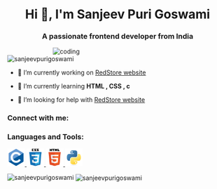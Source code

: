 
<h1 align="center">Hi 👋, I'm Sanjeev Puri Goswami</h1>
<h3 align="center">A passionate frontend developer from India</h3>

<img align="right" alt="coding" width="400" src="https://www.google.com/url?sa=i&url=https%3A%2F%2Fgithub.com%2Frudrabarad%2FGifs&psig=AOvVaw30HQ6Gxkw0wYCiP9Iv_AlZ&ust=1697131705737000&source=images&cd=vfe&opi=89978449&ved=0CA8QjRxqFwoTCLj-irfC7oEDFQAAAAAdAAAAABAD">

<p align="left"> <img src="https://komarev.com/ghpvc/?username=sanjeevpurigoswami&label=Profile%20views&color=0e75b6&style=flat" alt="sanjeevpurigoswami" /> </p>

- 🔭 I’m currently working on [RedStore website](https://github.com/sanjeevpurigoswami/RedStore.git)

- 🌱 I’m currently learning **HTML , CSS , c**

- 🤝 I’m looking for help with [RedStore website](https://github.com/sanjeevpurigoswami/RedStore.git)

<h3 align="left">Connect with me:</h3>
<p align="left">
</p>

<h3 align="left">Languages and Tools:</h3>
<p align="left"> <a href="https://www.cprogramming.com/" target="_blank" rel="noreferrer"> <img src="https://raw.githubusercontent.com/devicons/devicon/master/icons/c/c-original.svg" alt="c" width="40" height="40"/> </a> <a href="https://www.w3schools.com/css/" target="_blank" rel="noreferrer"> <img src="https://raw.githubusercontent.com/devicons/devicon/master/icons/css3/css3-original-wordmark.svg" alt="css3" width="40" height="40"/> </a> <a href="https://www.w3.org/html/" target="_blank" rel="noreferrer"> <img src="https://raw.githubusercontent.com/devicons/devicon/master/icons/html5/html5-original-wordmark.svg" alt="html5" width="40" height="40"/> </a> <a href="https://www.python.org" target="_blank" rel="noreferrer"> <img src="https://raw.githubusercontent.com/devicons/devicon/master/icons/python/python-original.svg" alt="python" width="40" height="40"/> </a> </p>

<p><img align="left" src="https://github-readme-stats.vercel.app/api/top-langs?username=sanjeevpurigoswami&show_icons=true&locale=en&layout=compact" alt="sanjeevpurigoswami" /></p>

<p>&nbsp;<img align="center" src="https://github-readme-stats.vercel.app/api?username=sanjeevpurigoswami&show_icons=true&locale=en" alt="sanjeevpurigoswami" /></p>
